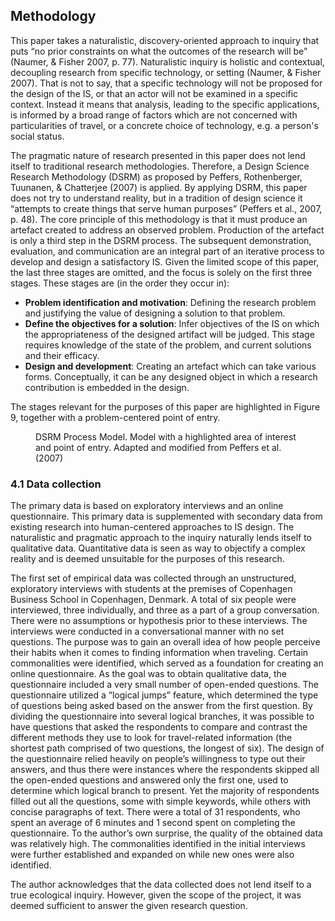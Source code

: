 ## Methodology

This paper takes a naturalistic, discovery-oriented  approach to inquiry that puts “no prior constraints on what the outcomes of the research will be” (Naumer, & Fisher 2007, p. 77). Naturalistic inquiry is holistic and contextual, decoupling research from specific technology, or setting (Naumer, & Fisher 2007). That is not to say, that a specific technology will not be proposed for the design of the IS, or that an actor will not be examined in a specific context. Instead it means that analysis, leading to the specific applications, is informed by a broad range of factors which are not concerned with particularities of travel, or a concrete choice of technology, e.g. a person's social status.

The pragmatic nature of research presented in this paper does not lend itself to traditional research methodologies. Therefore, a Design Science Research Methodology (DSRM) as proposed by Peffers, Rothenberger, Tuunanen, & Chatterjee (2007) is applied. By applying DSRM, this paper does not try to understand reality, but in a tradition of design science it “attempts to create things that serve human purposes” (Peffers et al., 2007, p. 48). The core principle of this methodology is that it must produce an artefact created to address an observed problem. Production of the artefact is only a third step in the DSRM process. The subsequent demonstration, evaluation, and communication are an integral part of an iterative process to develop and design a satisfactory IS. Given the limited scope of this paper, the last three stages are omitted, and the focus  is solely on the first three stages. These stages are (in the order they occur in):

- **Problem identification and motivation**: Defining the research problem and justifying the value of designing a solution to that problem.
- **Define the objectives for a solution**: Infer objectives of the IS on which the appropriateness of the designed artifact will be judged. This stage requires knowledge of the state of the problem, and current solutions and their efficacy.
- **Design and development**: Creating an artefact which can take various forms. Conceptually, it can be any designed object in which a research contribution is embedded in the design.

The stages relevant for the purposes of this paper are highlighted in Figure 9, together with a problem-centered point of entry.

<figure>
	<img src="/images/figures/figure-10.png" alt="" title="DSRM Process Model. Adapted and modified from Peffers et al. (2007)">
	<figcaption>DSRM Process Model. Model with a highlighted area of interest and point of entry. Adapted and modified from Peffers et al. (2007)</figcaption>
</figure>


### 4.1 Data collection
The primary data is based on exploratory interviews and an online questionnaire. This primary data is supplemented with secondary data from existing research into human-centered approaches to IS design. The naturalistic and pragmatic approach to the inquiry naturally lends itself to qualitative data. Quantitative data is seen as way to objectify a complex reality and is deemed unsuitable for the purposes of this research.

The first set of empirical data was collected through an unstructured, exploratory interviews with students at the premises of Copenhagen Business School in Copenhagen, Denmark. A total of six people were interviewed, three individually, and three as a part of a group conversation. There were no assumptions or hypothesis prior to these interviews. The interviews were conducted in a conversational manner with no set questions. The purpose was to gain an overall idea of how people perceive their habits when it comes to finding information when traveling. Certain commonalities were identified, which served as a foundation for creating an online questionnaire. As the goal was to obtain qualitative data, the questionnaire included a very small number of open-ended questions. The questionnaire utilized a “logical jumps” feature, which determined the type of questions being asked based on the answer from the first question. By dividing the questionnaire into several logical branches, it was possible to have questions that asked the respondents to compare and contrast the different methods they use to look for travel-related information (the shortest path comprised of two questions, the longest of six). The design of the questionnaire relied heavily on people’s willingness to type out their answers, and thus there were instances where the respondents skipped all the open-ended questions and answered only the first one, used to determine which logical branch to present. Yet the majority of respondents filled out all the questions, some with simple keywords, while others with concise paragraphs of text. There were a total of 31 respondents, who spent an average of 6 minutes and 1 second spent on completing the questionnaire. To the author’s own surprise, the quality of the obtained data was relatively high. The commonalities identified in the initial interviews were further established and expanded on while new ones were also identified.

The author acknowledges that the data collected does not lend itself to a true ecological inquiry. However, given the scope of the project, it was deemed sufficient to answer the given research question.
